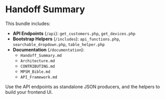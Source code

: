 # Handoff Summary

This bundle includes:
- **API Endpoints** (`/api`): `get_customers.php`, `get_devices.php`
- **Bootstrap Helpers** (`/includes`): `api_functions.php`, `searchable_dropdown.php`, `table_helper.php`
- **Documentation** (`/documentation`): 
  - `Handoff_Summary.md`
  - `Architecture.md`
  - `CONTRIBUTING.md`
  - `MPSM_Bible.md`
  - `API_Framework.md`

Use the API endpoints as standalone JSON producers, and the helpers to build your frontend UI.
